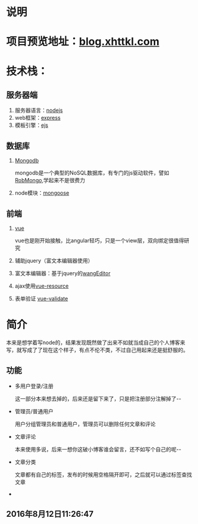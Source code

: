 # 说明

# 项目预览地址：[blog.xhttkl.com](http://blog.xhttkl.com)

# 技术栈：

## 服务器端
1. 服务器语言：[nodejs](https://nodejs.org/en/)
2. web框架：[express](https://expressjs.com/)
3. 模板引擎：[ejs](http://www.embeddedjs.com/)

## 数据库
1. [Mongodb](https://www.mongodb.com/)

    mongodb是一个典型的NoSQL数据库，有专门的js驱动软件，譬如[RobMongo](https://robomongo.org/),学起来不是很费力
2. node模块：[mongoose](http://mongoosejs.com/)

## 前端

1. [vue](http://cn.vuejs.org/)

    vue也是刚开始接触，比angular轻巧，只是一个view层，双向绑定很值得研究
2. 辅助jquery（富文本编辑器使用） 
3. 富文本编辑器：基于jquery的[wangEditor](http://wangeditor.github.io/)
4. ajax使用[vue-resource](https://github.com/vuejs/vue-resource)
5. 表单验证 [vue-validate](https://github.com/vuejs/vue-validator)

# 简介
  本来是想学着写node的，结果发现既然做了出来不如就当成自己的个人博客来写，就写成了了现在这个样子，有点不伦不类，不过自己用起来还是挺舒服的。

## 功能

* 多用户登录/注册

  这一部分本来想去掉的，后来还是留下来了，只是把注册部分注解掉了--

* 管理员/普通用户

  用户分组管理员和普通用户，管理员可以删除任何文章和评论

* 文章评论

  本来使用多说，后来一想你这破小博客谁会留言，还不如写个自己的呢--

* 文章分类

  文章都有自己的标签，发布的时候用空格隔开即可，之后就可以通过标签查找文章

*   

## 2016年8月12日11:26:47
